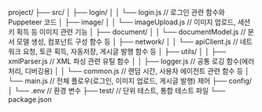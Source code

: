 project/
├── src/
│ ├── login/
│ │ └── login.js // 로그인 관련 함수와 Puppeteer 코드
│ ├── image/
│ │ └── imageUpload.js // 이미지 업로드, 세션키 획득 등 이미지 관련 기능
│ ├── document/
│ │ └── documentModel.js // 문서 모델 생성, 컴포넌트 구성 함수 등
│ ├── network/
│ │ └── apiClient.js // 네트워크 요청, 토큰 획득, 자동저장, 게시글 발행 함수 등
│ ├── utils/
│ │ ├── xmlParser.js // XML 파싱 관련 유틸 함수
│ │ ├── logger.js // 공통 로깅 함수(에러 처리, 디버깅용)
│ │ └── common.js // 랜덤 시간, 사용자 에이전트 관련 함수 등
│ └── main.js // 전체 플로우(로그인, 이미지 업로드, 게시글 발행) 제어
├── config/
│ └── .env // 환경 변수
├── test/ // 단위 테스트, 통합 테스트 파일
└── package.json
